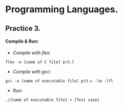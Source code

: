 # Programming Languages. 

## __Practice 3.__

#### Compile & Run:
* _Compile with flex:_ 
 ```
 flex -o [name of C file] pr3.l
 ```
* _Compile with gcc:_
 ```
 gcc -o [name of executable file] pr3.c -lm -lfl
 ```
* _Run:_
 ```
 ./[name of executable file] < [Test case]
 ```